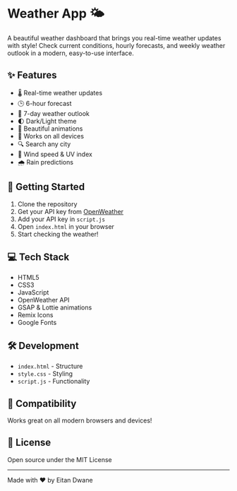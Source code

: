 # Weather App 🌤️

A beautiful weather dashboard that brings you real-time weather updates with style! Check current conditions, hourly forecasts, and weekly weather outlook in a modern, easy-to-use interface.

## ✨ Features

-   🌡️ Real-time weather updates
-   🕒 6-hour forecast
-   📅 7-day weather outlook
-   🌓 Dark/Light theme
-   🎨 Beautiful animations
-   📱 Works on all devices
-   🔍 Search any city
-   💨 Wind speed & UV index
-   🌧️ Rain predictions

## 🚀 Getting Started

1. Clone the repository
2. Get your API key from [OpenWeather](https://openweathermap.org/api)
3. Add your API key in `script.js`
4. Open `index.html` in your browser
5. Start checking the weather!

## 💻 Tech Stack

-   HTML5
-   CSS3
-   JavaScript
-   OpenWeather API
-   GSAP & Lottie animations
-   Remix Icons
-   Google Fonts

## 🛠️ Development

-   `index.html` - Structure
-   `style.css` - Styling
-   `script.js` - Functionality

## 📱 Compatibility

Works great on all modern browsers and devices!

## 📄 License

Open source under the MIT License

---

Made with ❤️ by Eitan Dwane
